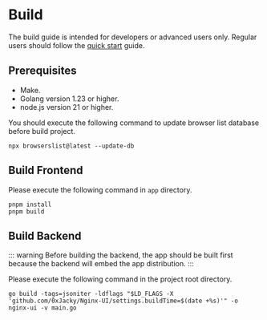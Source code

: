 # Build

The build guide is intended for developers or advanced users only.
Regular users should follow the [quick start](./getting-started) guide.

## Prerequisites

- Make.
- Golang version 1.23 or higher.
- node.js version 21 or higher.

You should execute the following command to update browser list database before build project.
  ```shell
  npx browserslist@latest --update-db
  ```

## Build Frontend

Please execute the following command in `app` directory.

```shell
pnpm install
pnpm build
```

## Build Backend

::: warning
Before building the backend, the app should be built first because the backend will embed the app distribution.
:::

Please execute the following command in the project root directory.

```shell
go build -tags=jsoniter -ldflags "$LD_FLAGS -X 'github.com/0xJacky/Nginx-UI/settings.buildTime=$(date +%s)'" -o nginx-ui -v main.go
```
